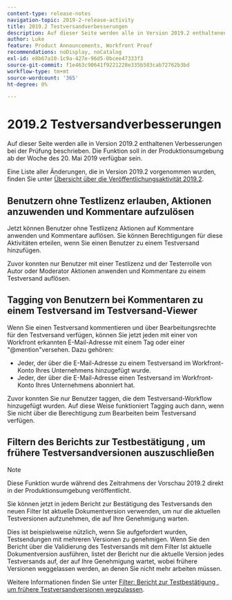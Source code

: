 ```yaml
---
content-type: release-notes
navigation-topic: 2019-2-release-activity
title: 2019.2 Testversandverbesserungen
description: Auf dieser Seite werden alle in Version 2019.2 enthaltenen Verbesserungen bei der Prüfung beschrieben. Die Funktion soll in der Produktionsumgebung ab der Woche des 20. Mai 2019 verfügbar sein.
author: Luke
feature: Product Announcements, Workfront Proof
recommendations: noDisplay, noCatalog
exl-id: e8b67a10-1c9a-427e-96d5-0bcee47333f3
source-git-commit: f1e463c90641f9221228e335b583cab72762b3bd
workflow-type: tm+mt
source-wordcount: '365'
ht-degree: 0%

---
```


# 2019.2 Testversandverbesserungen

Auf dieser Seite werden alle in Version 2019.2 enthaltenen Verbesserungen bei der Prüfung beschrieben. Die Funktion soll in der Produktionsumgebung ab der Woche des 20. Mai 2019 verfügbar sein.

Eine Liste aller Änderungen, die in Version 2019.2 vorgenommen wurden, finden Sie unter [Übersicht über die Veröffentlichungsaktivität 2019.2](../../../../product-announcements/product-releases/quarterly-release-archive/2019.2-release-activity/2019-2-release-activity-overview.md).

## Benutzern ohne Testlizenz erlauben, Aktionen anzuwenden und Kommentare aufzulösen

Jetzt können Benutzer ohne Testlizenz Aktionen auf Kommentare anwenden und Kommentare auflösen. Sie können Berechtigungen für diese Aktivitäten erteilen, wenn Sie einen Benutzer zu einem Testversand hinzufügen.

Zuvor konnten nur Benutzer mit einer Testlizenz und der Testerrolle von Autor oder Moderator Aktionen anwenden und Kommentare zu einem Testversand auflösen.

## Tagging von Benutzern bei Kommentaren zu einem Testversand im Testversand-Viewer

Wenn Sie einen Testversand kommentieren und über Bearbeitungsrechte für den Testversand verfügen, können Sie jetzt jeden mit einer von Workfront erkannten E-Mail-Adresse mit einem Tag oder einer &quot;@mention&quot;versehen. Dazu gehören:

* Jeder, der über die E-Mail-Adresse zu einem Testversand im Workfront-Konto Ihres Unternehmens hinzugefügt wurde.
* Jeder, der über die E-Mail-Adresse einen Testversand im Workfront-Konto Ihres Unternehmens abonniert hat.

Zuvor konnten Sie nur Benutzer taggen, die dem Testversand-Workflow hinzugefügt wurden. Auf diese Weise funktioniert Tagging auch dann, wenn Sie nicht über die Berechtigung zum Bearbeiten beim Testversand verfügen.

## Filtern des Berichts zur Testbestätigung , um frühere Testversandversionen auszuschließen

>[!NOTE]
>
>Diese Funktion wurde während des Zeitrahmens der Vorschau 2019.2 direkt in der Produktionsumgebung veröffentlicht.

Sie können jetzt in jedem Bericht zur Bestätigung des Testversands den neuen Filter Ist aktuelle Dokumentversion verwenden, um nur die aktuellen Testversionen aufzunehmen, die auf Ihre Genehmigung warten.

Dies ist beispielsweise nützlich, wenn Sie aufgefordert wurden, Testsendungen mit mehreren Versionen zu genehmigen. Wenn Sie den Bericht über die Validierung des Testversands mit dem Filter Ist aktuelle Dokumentversion ausführen, listet der Bericht nur die aktuelle Version jedes Testversands auf, der auf Ihre Genehmigung wartet, wobei frühere Versionen weggelassen werden, an denen Sie nicht mehr arbeiten müssen.

Weitere Informationen finden Sie unter [Filter: Bericht zur Testbestätigung , um frühere Testversandversionen wegzulassen](../../../../reports-and-dashboards/reports/custom-view-filter-grouping-samples/filter-proof-approval-report.md).

